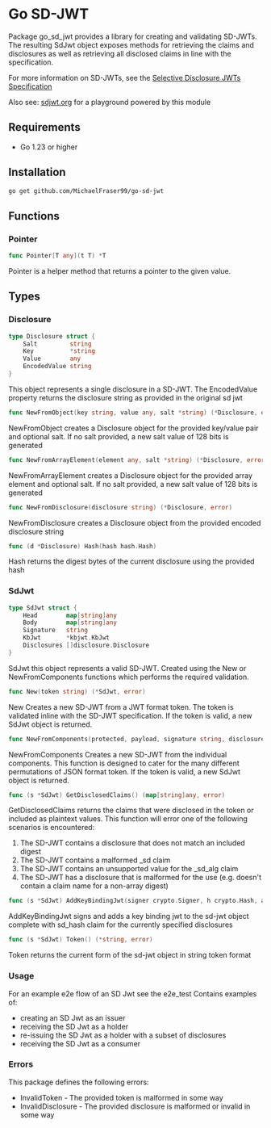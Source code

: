 # Go SD-JWT
Package go_sd_jwt provides a library for creating and validating SD-JWTs. The
resulting SdJwt object exposes methods for retrieving the claims and disclosures
as well as retrieving all disclosed claims in line with the specification.

For more information on SD-JWTs, see the [Selective Disclosure JWTs Specification](https://datatracker.ietf.org/doc/draft-ietf-oauth-selective-disclosure-jwt/)

Also see: [sdjwt.org](https://sdjwt.org/) for a playground powered by this module

## Requirements
- Go 1.23 or higher

## Installation
```bash
go get github.com/MichaelFraser99/go-sd-jwt
```

## Functions
### Pointer
```go
func Pointer[T any](t T) *T
```
Pointer is a helper method that returns a pointer to the given value.

## Types
### Disclosure
```go
type Disclosure struct {
    Salt         string
    Key          *string
    Value        any
    EncodedValue string
}
```
This object represents a single disclosure in a SD-JWT. The EncodedValue property returns the disclosure string as provided in the original sd jwt

```go
func NewFromObject(key string, value any, salt *string) (*Disclosure, error)
```
NewFromObject creates a Disclosure object for the provided key/value pair and optional salt. If no salt provided, a new salt value of 128 bits is generated

```go
func NewFromArrayElement(element any, salt *string) (*Disclosure, error)
```
NewFromArrayElement creates a Disclosure object for the provided array element and optional salt. If no salt provided, a new salt value of 128 bits is generated

```go
func NewFromDisclosure(disclosure string) (*Disclosure, error)
```
NewFromDisclosure creates a Disclosure object from the provided encoded disclosure string

```go
func (d *Disclosure) Hash(hash hash.Hash)
```
Hash returns the digest bytes of the current disclosure using the provided hash

### SdJwt
```go
type SdJwt struct {
    Head        map[string]any
    Body        map[string]any
    Signature   string
    KbJwt       *kbjwt.KbJwt
    Disclosures []disclosure.Disclosure
}
```
SdJwt this object represents a valid SD-JWT. Created using the New or NewFromComponents functions
which performs the required validation.

```go
func New(token string) (*SdJwt, error)
```
New Creates a new SD-JWT from a JWT format token. The token is
validated inline with the SD-JWT specification. If the token is valid,
a new SdJwt object is returned.

```go
func NewFromComponents(protected, payload, signature string, disclosures []string, kbJwt *string) (*SdJwt, error)
```
NewFromComponents Creates a new SD-JWT from the individual components. This function
is designed to cater for the many different permutations of JSON format token.
If the token is valid, a new SdJwt object is returned.

```go
func (s *SdJwt) GetDisclosedClaims() (map[string]any, error)
```
GetDisclosedClaims returns the claims that were disclosed in the token or
included as plaintext values. This function will error one of the following
scenarios is encountered:
1. The SD-JWT contains a disclosure that does not
match an included digest
2. The SD-JWT contains a malformed _sd claim
3. The SD-JWT contains an unsupported value for the _sd_alg claim
4. The SD-JWT has a disclosure that is malformed for the use (e.g. doesn't contain a claim
name for a non-array digest)

```go
func (s *SdJwt) AddKeyBindingJwt(signer crypto.Signer, h crypto.Hash, alg, aud, nonce string) error
```
AddKeyBindingJwt signs and adds a key binding jwt to the sd-jwt object
complete with sd_hash claim for the currently specified disclosures

```go
func (s *SdJwt) Token() (*string, error)
```
Token returns the current form of the sd-jwt object in string token format

### Usage
For an example e2e flow of an SD Jwt see the e2e_test
Contains examples of:
- creating an SD Jwt as an issuer
- receiving the SD Jwt as a holder
- re-issuing the SD Jwt as a holder with a subset of disclosures
- receiving the SD Jwt as a consumer

### Errors
This package defines the following errors:
- InvalidToken - The provided token is malformed in some way
- InvalidDisclosure - The provided disclosure is malformed or invalid in some way
